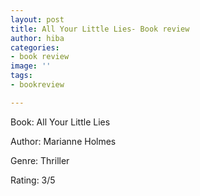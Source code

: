```yaml
---
layout: post
title: All Your Little Lies- Book review
author: hiba
categories:
- book review
image: ''
tags:
- bookreview

---
```

Book: All Your Little Lies

Author: Marianne Holmes

Genre: Thriller

Rating: 3/5